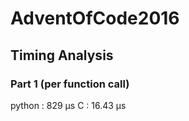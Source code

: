 # AdventOfCode2016

## Timing Analysis

### Part 1 (per function call)
python : 829 μs
C : 16.43 μs

